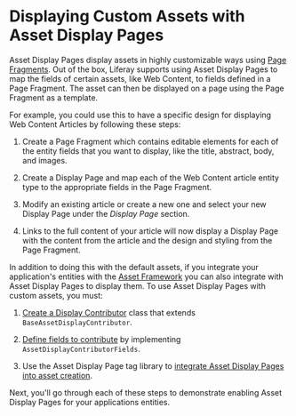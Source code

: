 # Displaying Custom Assets with Asset Display Pages [](id=displaying-custom-assets-with-asset-display-pages)

Asset Display Pages display assets in highly customizable ways using [Page Fragments](/develop/tutorials/-/knowledge_base/7-1/developing-fragments). Out 
of the box, Liferay supports using Asset Display Pages to map the fields of 
certain assets, like Web Content, to fields defined in a Page Fragment. The 
asset can then be displayed on a page using the Page Fragment as a 
template.

For example, you could use this to have a specific design for displaying 
Web Content Articles by following these steps: 

1.  Create a Page Fragment which contains editable elements for each of the 
    entity fields that you want to display, like the title, abstract, 
    body, and images.

2.  Create a Display Page and map each of the Web Content article entity type 
    to the appropriate fields in the Page Fragment.

3.  Modify an existing article or create a new one and select your new Display 
    Page under the *Display Page* section.

4.  Links to the full content of your article will now display a Display Page 
    with the content from the article and the design and styling from the Page 
    Fragment.

In addition to doing this with the default assets, if you integrate your 
application's entities with the [Asset Framework](/develop/tutorials/-/knowledge_base/7-2/asset-framework) you can 
also integrate with Asset Display Pages to display them. To use Asset Display 
Pages with custom assets, you must:

1.  [Create a Display Contributor](/develop/tutorials/-/knowledge_base/7-2/creating-a-display-contributor) class that extends `BaseAssetDisplayContributor`.

2.  [Define fields to contribute](/develop/tutorials/-/knowledge_base/7-2/asset-display-contributor-fields) by implementing `AssetDisplayContributorFields`.

3.  Use the Asset Display Page tag library to [integrate Asset Display Pages into asset creation](/develop/tutorials/-/knowledge_base/7-2/asset-display-contributor-fields).

Next, you'll go through each of these steps to demonstrate enabling Asset Display Pages for your applications entities.
